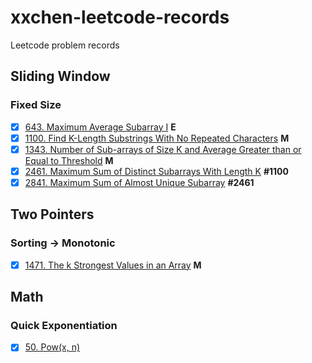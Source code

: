 # xxchen-leetcode-records
Leetcode problem records

## Sliding Window
### Fixed Size
- [x] [643. Maximum Average Subarray I](https://leetcode.cn/problems/maximum-average-subarray-i/description/) **E**
- [x] [1100. Find K-Length Substrings With No Repeated Characters]() **M**
- [x] [1343. Number of Sub-arrays of Size K and Average Greater than or Equal to Threshold](https://leetcode.cn/problems/number-of-sub-arrays-of-size-k-and-average-greater-than-or-equal-to-threshold/description/) **M**
- [x] [2461. Maximum Sum of Distinct Subarrays With Length K](https://leetcode.cn/problems/maximum-sum-of-distinct-subarrays-with-length-k/description/) **#1100**
- [x] [2841. Maximum Sum of Almost Unique Subarray](https://leetcode.cn/problems/maximum-sum-of-almost-unique-subarray/description/) **#2461**
## Two Pointers
### Sorting -> Monotonic
- [x] [1471. The k Strongest Values in an Array](https://leetcode.cn/problems/the-k-strongest-values-in-an-array/description/) **M**
## Math
### Quick Exponentiation
- [x] [50. Pow(x, n)](https://leetcode.cn/problems/powx-n/description/)
